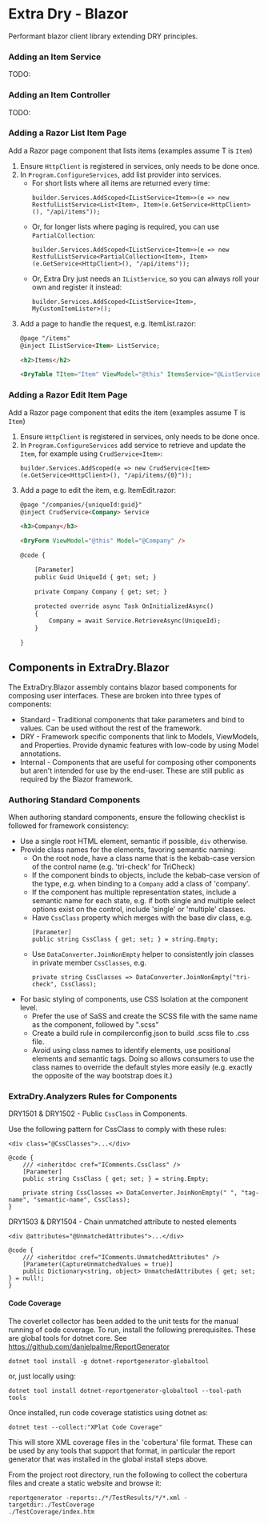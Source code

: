 # Extra Dry - Blazor
Performant blazor client library extending DRY principles.

### Adding an Item Service

TODO:

### Adding an Item Controller

TODO:

### Adding a Razor List Item Page

Add a Razor page component that lists items (examples assume T is `Item`)

  1. Ensure `HttpClient` is registered in services, only needs to be done once.
  2. In `Program.ConfigureServices`, add list provider into services.  
     * For short lists where all items are returned every time:
       ```cSharp
       builder.Services.AddScoped<IListService<Item>>(e => new RestfulListService<List<Item>, Item>(e.GetService<HttpClient>(), "/api/items"));
       ```
     * Or, for longer lists where paging is required, you can use `PartialCollection`:
       ```cSharp
       builder.Services.AddScoped<IListService<Item>>(e => new RestfulListService<PartialCollection<Item>, Item> (e.GetService<HttpClient>(), "/api/items"));
       ```
     * Or, Extra Dry just needs an `IListService`, so you can always roll your own and register it instead:
       ```cSharp
       builder.Services.AddScoped<IListService<Item>, MyCustomItemLister>();
       ```
  3. Add a page to handle the request, e.g. ItemList.razor:
     ```html
     @page "/items"
     @inject IListService<Item> ListService;

     <h2>Items</h2>

     <DryTable TItem="Item" ViewModel="@this" ItemsService="@ListService" />
      ```

### Adding a Razor Edit Item Page

Add a Razor page component that edits the item (examples assume T is `Item`)

  1. Ensure `HttpClient` is registered in services, only needs to be done once.
  2. In `Program.ConfigureServices` add service to retrieve and update the `Item`, for example using `CrudService<Item>`:
     ```cSharp
     builder.Services.AddScoped(e => new CrudService<Item>(e.GetService<HttpClient>(), "/api/items/{0}"));
     ```
  3. Add a page to edit the item, e.g. ItemEdit.razor:
     ```html
     @page "/companies/{uniqueId:guid}"
     @inject CrudService<Company> Service

     <h3>Company</h3>

     <DryForm ViewModel="@this" Model="@Company" />

     @code {

         [Parameter]
         public Guid UniqueId { get; set; }

         private Company Company { get; set; }

         protected override async Task OnInitializedAsync()
         {
             Company = await Service.RetrieveAsync(UniqueId);
         }

     }

     ```

## Components in ExtraDry.Blazor
The ExtraDry.Blazor assembly contains blazor based components for composing user interfaces.  These
are broken into three types of components:

  * Standard - Traditional components that take parameters and bind to values.  Can be used without
    the rest of the framework.
  * DRY - Framework specific components that link to Models, ViewModels, and Properties.  Provide
    dynamic features with low-code by using Model annotations.
  * Internal - Components that are useful for composing other components but aren't intended for use
    by the end-user.  These are still public as required by the Blazor framework.

### Authoring Standard Components
When authoring standard components, ensure the following checklist is followed for framework
consistency:

  * Use a single root HTML element, semantic if possible, `div` otherwise.
  * Provide class names for the elements, favoring semantic naming:
    * On the root node, have a class name that is the kebab-case version of the control name (e.g.
      'tri-check' for TriCheck)
    * If the component binds to objects, include the kebab-case version of the type, e.g. when
      binding to a `Company` add a class of 'company'.
    * If the component has multiple representation states, include a semantic name for each state,
      e.g. if both single and multiple select options exist on the control, include 'single' or
      'multiple' classes.
    * Have `CssClass` property which merges with the base div class, e.g.
      ```
      [Parameter]
      public string CssClass { get; set; } = string.Empty;
      ```
    * Use `DataConverter.JoinNonEmpty` helper to consistently join classes in private member
      `CssClasses`, e.g.
      ```
      private string CssClasses => DataConverter.JoinNonEmpty("tri-check", CssClass);
      ```
  * For basic styling of components, use CSS Isolation at the component level.  
    * Prefer the use of SaSS and create the SCSS file with the same name as the component, followed
      by ".scss"
    * Create a build rule in compilerconfig.json to build .scss file to .css file.
    * Avoid using class names to identify elements, use positional elements and semantic tags.
      Doing so allows consumers to use the class names to override the default styles more easily
      (e.g. exactly the opposite of the way bootstrap does it.)

### ExtraDry.Analyzers Rules for Components

DRY1501 & DRY1502 - Public `CssClass` in Components.

Use the following pattern for CssClass to comply with these rules:

```Blazor
<div class="@CssClasses">...</div>

@code {
    /// <inheritdoc cref="IComments.CssClass" />
    [Parameter]
    public string CssClass { get; set; } = string.Empty;

    private string CssClasses => DataConverter.JoinNonEmpty(" ", "tag-name", "semantic-name", CssClass);
}
```

DRY1503 & DRY1504 - Chain unmatched attribute to nested elements

```Blazor
<div @attributes="@UnmatchedAttributes">...</div>

@code {
    /// <inheritdoc cref="IComments.UnmatchedAttributes" />
    [Parameter(CaptureUnmatchedValues = true)]
    public Dictionary<string, object> UnmatchedAttributes { get; set; } = null!;
}

```

#### Code Coverage

The coverlet collector has been added to the unit tests for the manual running of code coverage.  To run, install the following prerequisites.  These are global tools for dotnet core.  See https://github.com/danielpalme/ReportGenerator

```
dotnet tool install -g dotnet-reportgenerator-globaltool
```
or, just locally using:
```
dotnet tool install dotnet-reportgenerator-globaltool --tool-path tools
```

Once installed, run code coverage statistics using dotnet as:

```
dotnet test --collect:"XPlat Code Coverage"
```

This will store XML coverage files in the 'cobertura' file format.  These can be used by any tools that support that format, in particular the report generator that was installed in the global install steps above.

From the project root directory, run the following to collect the cobertura files and create a static website and browse it:

```
reportgenerator -reports:./*/TestResults/*/*.xml -targetdir:./TestCoverage
./TestCoverage/index.htm
```
